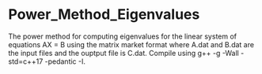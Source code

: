 # Power_Method_Eigenvalues
The power method for computing eigenvalues for the linear system of equations AX = B using the matrix market format where A.dat and B.dat are the input files and the ouptput file is C.dat. Compile using g++ -g -Wall -std=c++17 -pedantic -I.
